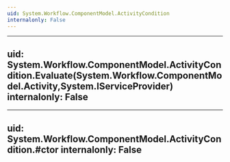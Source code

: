 ```yaml
---
uid: System.Workflow.ComponentModel.ActivityCondition
internalonly: False
---
```


---
uid: System.Workflow.ComponentModel.ActivityCondition.Evaluate(System.Workflow.ComponentModel.Activity,System.IServiceProvider)
internalonly: False
---

---
uid: System.Workflow.ComponentModel.ActivityCondition.#ctor
internalonly: False
---
